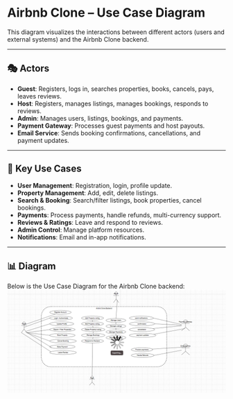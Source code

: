 # Airbnb Clone – Use Case Diagram

This diagram visualizes the interactions between different actors (users and external systems) and the Airbnb Clone backend.

---

## 🎭 Actors
- **Guest**: Registers, logs in, searches properties, books, cancels, pays, leaves reviews.
- **Host**: Registers, manages listings, manages bookings, responds to reviews.
- **Admin**: Manages users, listings, bookings, and payments.
- **Payment Gateway**: Processes guest payments and host payouts.
- **Email Service**: Sends booking confirmations, cancellations, and payment updates.

---

## 🔑 Key Use Cases
- **User Management**: Registration, login, profile update.
- **Property Management**: Add, edit, delete listings.
- **Search & Booking**: Search/filter listings, book properties, cancel bookings.
- **Payments**: Process payments, handle refunds, multi-currency support.
- **Reviews & Ratings**: Leave and respond to reviews.
- **Admin Control**: Manage platform resources.
- **Notifications**: Email and in-app notifications.

---

## 📊 Diagram
Below is the Use Case Diagram for the Airbnb Clone backend:
![alt text](image.png)
